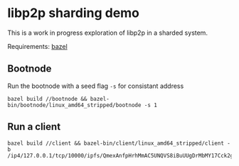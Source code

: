 # libp2p sharding demo

This is a work in progress exploration of libp2p in a sharded system.

Requirements: [bazel](bazel.io)


## Bootnode

Run the bootnode with a seed flag `-s` for consistant address

```
bazel build //bootnode && bazel-bin/bootnode/linux_amd64_stripped/bootnode -s 1
```

## Run a client

```
bazel build //client && bazel-bin/client/linux_amd64_stripped/client -b /ip4/127.0.0.1/tcp/10000/ipfs/QmexAnfpHrhMmAC5UNQVS8iBuUUgDrMbMY17Cck2gKrqeX
```
